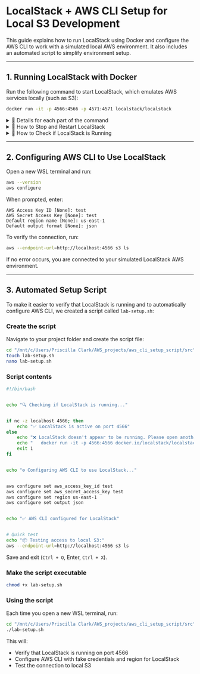 # LocalStack + AWS CLI Setup for Local S3 Development


This guide explains how to run LocalStack using Docker and configure the AWS CLI to work with a simulated local AWS environment. It also includes an automated script to simplify environment setup.


---


## 1. Running LocalStack with Docker


Run the following command to start LocalStack, which emulates AWS services locally (such as S3):


```bash
docker run -it -p 4566:4566 -p 4571:4571 localstack/localstack
````


<details>
<summary> 🔽 Details for each part of the command </summary>


| Command part            | Meaning                                            |
| ----------------------- | -------------------------------------------------- |
| `docker run`            | Runs a Docker container                            |
| `-it`                   | Interactive terminal mode                          |
| `-p 4566:4566`          | Maps port 4566 (used by S3 and other services)     |
| `-p 4571:4571`          | Maps port 4571 (used by other LocalStack services) |
| `localstack/localstack` | Official LocalStack Docker image                   |


</details>


<details>
<summary> 🛑 How to Stop and Restart LocalStack </summary>

### 🧯 Stopping LocalStack

1. First, find the running container:

```bash
docker ps
```

Look for the name or container ID of the LocalStack container (e.g., localstack/localstack, or something like sleepy_darwin).

Then stop it by name or container ID:

```bash
docker stop <container_id_or_name>
```
Example:

```bash
docker stop localstack-persistent
```

> 💡 *Note*: Avoid using `--rm` when starting LocalStack, or all buckets and resources will be deleted when the container stops.

🔄 Restarting LocalStack (with persistence)
To reuse a container and keep your previous resources, start it like this with a name:

```bash
docker run -it --name localstack-persistent -p 4566:4566 localstack/localstack
```
This allows you to stop and start it later without losing data:

```bash
docker stop localstack-persistent
docker start -a localstack-persistent
```
-a brings it to the foreground again so you can see logs.

</details>

<details>
<summary> 🔽 How to Check if LocalStack is Running </summary>


### 1. Using `nc` (netcat)
Check if port 4566 is open:


```bash
nc -zv localhost 4566
```


✅ Success: LocalStack is running  
❌ Failure: It's not running


---


### 2. Using `curl`
Check the health endpoint:


```bash
curl http://localhost:4566/health
```


You’ll get a JSON with running services.


---


### 3. Using Docker or Podman
Check running containers:


```bash
docker ps | grep localstack
# or
podman ps | grep localstack
```


Shows container name, status, and port mapping.


</details>


---


## 2. Configuring AWS CLI to Use LocalStack


Open a new WSL terminal and run:


```bash
aws --version
aws configure
```


When prompted, enter:


```
AWS Access Key ID [None]: test
AWS Secret Access Key [None]: test
Default region name [None]: us-east-1
Default output format [None]: json
```


To verify the connection, run:


```bash
aws --endpoint-url=http://localhost:4566 s3 ls
```


If no error occurs, you are connected to your simulated LocalStack AWS environment.


---


## 3. Automated Setup Script


To make it easier to verify that LocalStack is running and to automatically configure AWS CLI, we created a script called `lab-setup.sh`:


### Create the script


Navigate to your project folder and create the script file:


```bash
cd "/mnt/c/Users/Priscilla Clark/AWS_projects/aws_cli_setup_script/src"
touch lab-setup.sh
nano lab-setup.sh
```


### Script contents


```bash
#!/bin/bash


echo "🔍 Checking if LocalStack is running..."


if nc -z localhost 4566; then
    echo "✅ LocalStack is active on port 4566"
else
    echo "❌ LocalStack doesn't appear to be running. Please open another terminal and run:"
    echo "   docker run -it -p 4566:4566 docker.io/localstack/localstack"
    exit 1
fi


echo "⚙️ Configuring AWS CLI to use LocalStack..."


aws configure set aws_access_key_id test
aws configure set aws_secret_access_key test
aws configure set region us-east-1
aws configure set output json


echo "✅ AWS CLI configured for LocalStack"


# Quick test
echo "📦 Testing access to local S3:"
aws --endpoint-url=http://localhost:4566 s3 ls
```


Save and exit (`Ctrl + O`, Enter, `Ctrl + X`).


### Make the script executable


```bash
chmod +x lab-setup.sh
```


### Using the script


Each time you open a new WSL terminal, run:


```bash
cd "/mnt/c/Users/Priscilla Clark/AWS_projects/aws_cli_setup_script/src"
./lab-setup.sh
```


This will:


* Verify that LocalStack is running on port 4566
* Configure AWS CLI with fake credentials and region for LocalStack
* Test the connection to local S3
